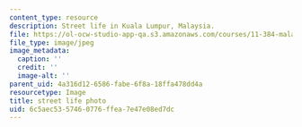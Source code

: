 ```yaml
---
content_type: resource
description: Street life in Kuala Lumpur, Malaysia.
file: https://ol-ocw-studio-app-qa.s3.amazonaws.com/courses/11-384-malaysia-sustainable-cities-practicum-spring-2018/6c5aec5357460776ffea7e47e08ed7dc_11-384-classroom.jpg
file_type: image/jpeg
image_metadata:
  caption: ''
  credit: ''
  image-alt: ''
parent_uid: 4a316d12-6586-fabe-6f8a-18ffa478dd4a
resourcetype: Image
title: street life photo
uid: 6c5aec53-5746-0776-ffea-7e47e08ed7dc
---
```

